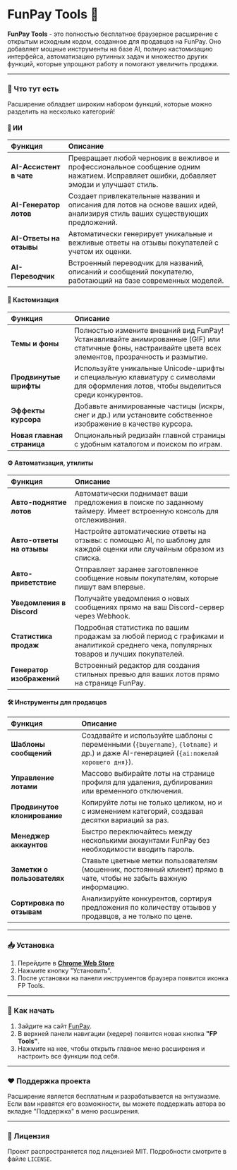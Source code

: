 # FunPay Tools 🚀


**FunPay Tools** - это полностью бесплатное браузерное расширение с открытым исходным кодом, созданное для продавцов на FunPay. Оно добавляет мощные инструменты на базе AI, полную кастомизацию интерфейса, автоматизацию рутинных задач и множество других функций, которые упрощают работу и помогают увеличить продажи.

---

### 🌟 Что тут есть

Расширение обладает широким набором функций, которые можно разделить на несколько категорий!

#### 🤖 ИИ
| Функция | Описание |
| :--- | :--- |
| **AI-Ассистент в чате** | Превращает любой черновик в вежливое и профессиональное сообщение одним нажатием. Исправляет ошибки, добавляет эмодзи и улучшает стиль. |
| **AI-Генератор лотов** | Создает привлекательные названия и описания для лотов на основе ваших идей, анализируя стиль ваших существующих предложений. |
| **AI-Ответы на отзывы** | Автоматически генерирует уникальные и вежливые ответы на отзывы покупателей с учетом их оценки. |
| **AI-Переводчик** | Встроенный переводчик для названий, описаний и сообщений покупателю, работающий на базе современных моделей. |

#### 🎨 Кастомизация
| Функция | Описание |
| :--- | :--- |
| **Темы и фоны** | Полностью измените внешний вид FunPay! Устанавливайте анимированные (GIF) или статичные фоны, настраивайте цвета всех элементов, прозрачность и размытие. |
| **Продвинутые шрифты** | Используйте уникальные Unicode-шрифты и специальную клавиатуру с символами для оформления лотов, чтобы выделиться среди конкурентов. |
| **Эффекты курсора** | Добавьте анимированные частицы (искры, снег и др.) или установите собственное изображение в качестве курсора. |
| **Новая главная страница** | Опциональный редизайн главной страницы с удобным каталогом и поиском по играм. |

#### ⚙️ Автоматизация, утилиты
| Функция | Описание |
| :--- | :--- |
| **Авто-поднятие лотов** | Автоматически поднимает ваши предложения в поиске по заданному таймеру. Имеет встроенную консоль для отслеживания. |
| **Авто-ответы на отзывы** | Настройте автоматические ответы на отзывы: с помощью AI, по шаблону для каждой оценки или случайным образом из списка. |
| **Авто-приветствие** | Отправляет заранее заготовленное сообщение новым покупателям, которые пишут вам впервые. |
| **Уведомления в Discord** | Получайте уведомления о новых сообщениях прямо на ваш Discord-сервер через Webhook. |
| **Статистика продаж** | Подробная статистика по вашим продажам за любой период с графиками и аналитикой среднего чека, популярных товаров и лучших покупателей. |
| **Генератор изображений** | Встроенный редактор для создания стильных превью для ваших лотов прямо на странице FunPay. |

#### 🛠️ Инструменты для продавцов
| Функция | Описание |
| :--- | :--- |
| **Шаблоны сообщений** | Создавайте и используйте шаблоны с переменными (`{buyername}`, `{lotname}` и др.) и даже AI-генерацией (`{ai:пожелай хорошего дня}`). |
| **Управление лотами** | Массово выбирайте лоты на странице профиля для удаления, дублирования или временного отключения. |
| **Продвинутое клонирование** | Копируйте лоты не только целиком, но и с изменением категорий, создавая десятки вариаций за раз. |
| **Менеджер аккаунтов** | Быстро переключайтесь между несколькими аккаунтами FunPay без необходимости вводить пароль. |
| **Заметки о пользователях** | Ставьте цветные метки пользователям (мошенник, постоянный клиент) прямо в чате, чтобы не забыть важную информацию. |
| **Сортировка по отзывам** | Анализируйте конкурентов, сортируя предложения по количеству отзывов у продавцов, а не только по цене. |

---

### 📥 Установка

1.  Перейдите в [**Chrome Web Store**](https://chromewebstore.google.com/detail/funpay-tools/pibmnjjfpojnakckilflcboodkndkibb/)
2.  Нажмите кнопку "Установить".
3.  После установки на панели инструментов браузера появится иконка FP Tools.

---

### 🚀 Как начать

1.  Зайдите на сайт [FunPay](https://funpay.com/).
2.  В верхней панели навигации (хедере) появится новая кнопка **"FP Tools"**.
3.  Нажмите на нее, чтобы открыть главное меню расширения и настроить все функции под себя.

---

### ❤️ Поддержка проекта

Расширение является бесплатным и разрабатывается на энтузиазме. Если вам нравятся его возможности, вы можете поддержать автора во вкладке "Поддержка" в меню расширения.

---

### 📄 Лицензия

Проект распространяется под лицензией MIT. Подробности смотрите в файле `LICENSE`.
